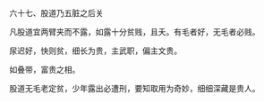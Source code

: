 六十七、股道乃五脏之后关

凡股道宜两臂夹而不露，如露十分贫贱，且夭。有毛者好，无毛者必贱。

尿迟好，快则贫，细长为贵，主武职，偏主文贵。

如叠带，富贵之相。

股道无毛老定贫，少年露出必遭刑，要知取用为奇妙，细细深藏是贵人。

